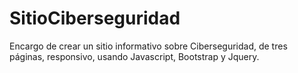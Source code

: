 # SitioCiberseguridad
Encargo de crear un sitio informativo sobre Ciberseguridad, de tres páginas, responsivo, usando Javascript, Bootstrap y Jquery.